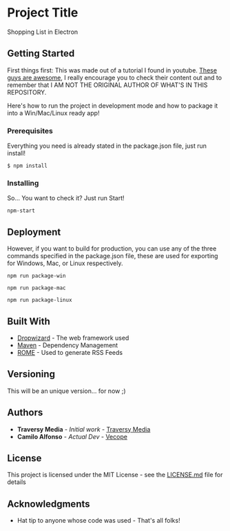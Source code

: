 # Project Title

Shopping List in Electron

## Getting Started

First things first: This was made out of a tutorial I found in youtube. [These guys are awesome](https://www.youtube.com/channel/UC29ju8bIPH5as8OGnQzwJyA), I really encourage you to check their content out and to remember that I AM NOT THE ORIGINAL AUTHOR OF WHAT'S IN THIS REPOSITORY.

Here's how to run the project in development mode and how to package it into a Win/Mac/Linux ready app!

### Prerequisites

Everything you need is already stated in the package.json file, just run install!

```
$ npm install
```

### Installing

So... You want to check it? Just run Start!

```
npm-start
```

## Deployment

However, if you want to build for production, you can use any of the three commands specified in the package.json file, these are used for exporting for Windows, Mac, or Linux respectively.

```
npm run package-win
```

```
npm run package-mac
```

```
npm run package-linux
```

## Built With

-   [Dropwizard](http://www.dropwizard.io/1.0.2/docs/) - The web framework used
-   [Maven](https://maven.apache.org/) - Dependency Management
-   [ROME](https://rometools.github.io/rome/) - Used to generate RSS Feeds

## Versioning

This will be an unique version... for now ;)

## Authors

-   **Traversy Media** - _Initial work_ - [Traversy Media](https://www.traversymedia.com/)
-   **Camilo Alfonso** - _Actual Dev_ - [Vecope](https://www.github.com/vecope)

## License

This project is licensed under the MIT License - see the [LICENSE.md](LICENSE.md) file for details

## Acknowledgments

-   Hat tip to anyone whose code was used - That's all folks!
